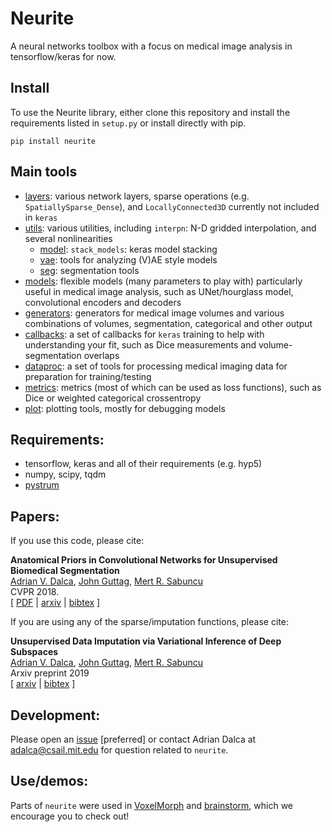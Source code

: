 # Neurite

A neural networks toolbox with a focus on medical image analysis in tensorflow/keras for now.


## Install

To use the Neurite library, either clone this repository and install the requirements listed in `setup.py` or install directly with pip.

```
pip install neurite
```

## Main tools
- [layers](neurite/tf/layers.py): various network layers, sparse operations (e.g. `SpatiallySparse_Dense`), and `LocallyConnected3D` currently not included in `keras`  
- [utils](neurite/tf/utils/utils.py): various utilities, including `interpn`: N-D gridded interpolation, and several nonlinearities  
  - [model](neurite/tf/utils/model.py): `stack_models`: keras model stacking  
  - [vae](neurite/tf/utils/vae.py): tools for analyzing (V)AE style models  
  - [seg](neurite/tf/utils/seg.py): segmentation tools  
- [models](neurite/tf/models.py): flexible models (many parameters to play with) particularly useful in medical image analysis, such as UNet/hourglass model, convolutional encoders and decoders   
- [generators](neurite/tf/generators.py): generators for medical image volumes and various combinations of volumes, segmentation, categorical and other output  
- [callbacks](neurite/tf/callbacks.py): a set of callbacks for `keras` training to help with understanding your fit, such as Dice measurements and volume-segmentation overlaps  
- [dataproc](neurite/tf/dataproc.py): a set of tools for processing medical imaging data for preparation for training/testing  
- [metrics](neurite/tf/metrics.py): metrics (most of which can be used as loss functions), such as Dice or weighted categorical crossentropy  
- [plot](neurite/tf/plot.py): plotting tools, mostly for debugging models  


## Requirements:
- tensorflow, keras and all of their requirements (e.g. hyp5) 
- numpy, scipy, tqdm  
- [pystrum](https://github.com/adalca/pystrum)
 

## Papers:
If you use this code, please cite:

**Anatomical Priors in Convolutional Networks for Unsupervised Biomedical Segmentation**  
[Adrian V. Dalca](http://adalca.mit.edu), [John Guttag](https://people.csail.mit.edu/guttag/), [Mert R. Sabuncu](http://sabuncu.engineering.cornell.edu/)  
CVPR 2018.  
[ [PDF](http://www.mit.edu/~adalca/files/papers/cvpr2018_priors.pdf) | [arxiv](http://arxiv.org/abs/1903.03148) | [bibtex](bibtex.txt) ]

If you are using any of the sparse/imputation functions, please cite:  

**Unsupervised Data Imputation via Variational Inference of Deep Subspaces**  
[Adrian V. Dalca](http://adalca.mit.edu), [John Guttag](https://people.csail.mit.edu/guttag/), [Mert R. Sabuncu](http://sabuncu.engineering.cornell.edu/)  
Arxiv preprint 2019  
[ [arxiv](https://arxiv.org/abs/1903.03503) | [bibtex](bibtex.txt) ]


## Development:
Please open an [issue](https://github.com/adalca/neurite/tf/issues) [preferred] or contact Adrian Dalca at adalca@csail.mit.edu for question related to `neurite`.


## Use/demos:
Parts of `neurite` were used in [VoxelMorph](http://voxelmorph.mit.edu) and [brainstorm](https://github.com/xamyzhao/brainstorm/), which we encourage you to check out!
